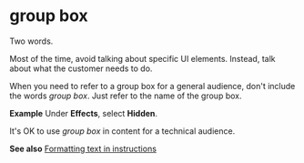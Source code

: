 # group box

Two words.

Most of the time, avoid talking about specific UI elements. Instead, talk about what the customer needs to do. 

When you need to refer to a group box for a general audience, don't include the words *group box*. Just refer to the name of the group box. 

**Example** Under **Effects**, select **Hidden**.

It's OK to use *group box* in content for a technical audience.

**See also** [Formatting text in instructions](/style-guide/procedures-instructions/formatting-text-in-instructions)
